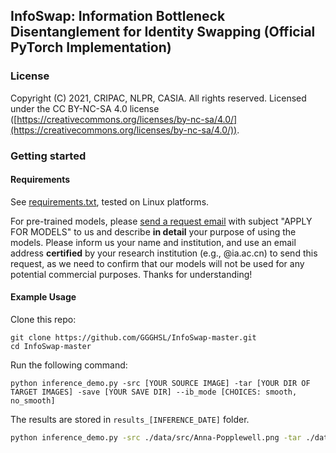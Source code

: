 ## InfoSwap: Information Bottleneck Disentanglement for Identity Swapping (Official PyTorch Implementation)

### License

Copyright (C) 2021, CRIPAC, NLPR, CASIA. All rights reserved. Licensed under the CC BY-NC-SA 4.0 license ([https://creativecommons.org/licenses/by-nc-sa/4.0/](https://creativecommons.org/licenses/by-nc-sa/4.0/)).

### Getting started

#### Requirements
See [requirements.txt](./requirements.txt), tested on Linux platforms. 

For pre-trained models, please [send a request email](mailto:grace.heseri@gmail.com) with subject "APPLY FOR MODELS" to us and describe **in detail** your purpose of using the models. Please inform us your name and institution, and use an email address **certified** by your research institution (e.g., @ia.ac.cn) to send this request, as we need to confirm that our models will not be used for any potential commercial purposes. Thanks for understanding! 

#### Example Usage

Clone this repo: 

```shell script
git clone https://github.com/GGGHSL/InfoSwap-master.git
cd InfoSwap-master
```

Run the following command: 
```shell script    
python inference_demo.py -src [YOUR SOURCE IMAGE] -tar [YOUR DIR OF TARGET IMAGES] -save [YOUR SAVE DIR] --ib_mode [CHOICES: smooth, no_smooth]
```
The results are stored in `results_[INFERENCE_DATE]` folder.

```bash
python inference_demo.py -src ./data/src/Anna-Popplewell.png -tar ./data/tar/0268.png -save outputs/ --ib_mode smooth
```
